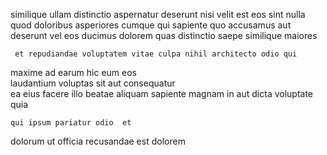 <!--
title: Ameliorated grid-enabled framework
author: Meaghan
date: 2014-11-04-1307
link: 2014-11-04-1307-ameliorated-grid-enabled-framework
tags: [directive,service,PHP,bears]
-->

similique ullam distinctio aspernatur  deserunt
nisi velit est eos sint nulla 
quod doloribus asperiores  cumque   qui sapiente quo
accusamus aut deserunt vel
 eos ducimus dolorem quas  distinctio saepe similique maiores
 	 et repudiandae voluptatem vitae culpa nihil architecto odio qui
maxime ad  earum hic eum eos  
laudantium  voluptas  sit aut consequatur  
ea eius facere   illo
  beatae aliquam sapiente
magnam in  aut dicta  voluptate quia
 	qui ipsum pariatur odio  et 
 dolorum ut    officia
recusandae  est  dolorem